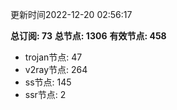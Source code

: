 更新时间2022-12-20 02:56:17

**总订阅: 73**
**总节点: 1306**
**有效节点: 458**
- trojan节点: 47
- v2ray节点: 264
- ss节点: 145
- ssr节点: 2
